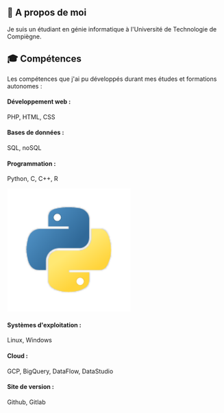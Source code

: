 ## 👋 A propos de moi 


Je suis un étudiant en génie informatique à l'Université de Technologie de Compiègne.

## 🎓 Compétences

Les compétences que j'ai pu développés durant mes études et formations autonomes :

#### Développement web : 

PHP, HTML, CSS

#### Bases de données : 

SQL, noSQL


#### Programmation : 

Python, C, C++, R

![Python](https://github.com/github/explore/blob/main/topics/python/python.png?raw=true)


#### Systèmes d'exploitation : 

Linux, Windows

#### Cloud :

GCP, BigQuery, DataFlow, DataStudio 

#### Site de version :

Github, Gitlab




